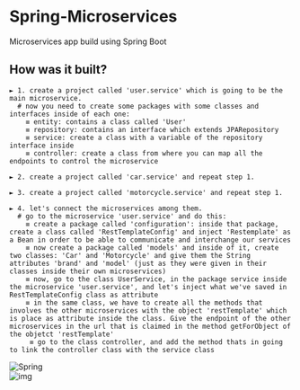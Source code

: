 # Spring-Microservices
Microservices app build using Spring Boot

## How was it built?
    ► 1. create a project called 'user.service' which is going to be the main microservice.
      # now you need to create some packages with some classes and interfaces inside of each one:
        ≡ entity: contains a class called 'User'
        ≡ repository: contains an interface which extends JPARepository
        ≡ service: create a class with a variable of the repository interface inside
        ≡ controller: create a class from where you can map all the endpoints to control the microservice
        
    ► 2. create a project called 'car.service' and repeat step 1.
    
    ► 3. create a project called 'motorcycle.service' and repeat step 1.
    
    ► 4. let's connect the microservices among them.
      # go to the microservice 'user.service' and do this:
        ≡ create a package called 'configuration': inside that package, create a class called 'RestTemplateConfig' and inject 'Restemplate' as a Bean in order to be able to communicate and interchange our services
        ≡ now create a package called 'models' and inside of it, create two classes: 'Car' and 'Motorcycle' and give them the String attributes 'brand' and 'model' (just as they were given in their classes inside their own microservices)
        ≡ now, go to the class UserService, in the package service inside the microservice 'user.service', and let's inject what we've saved in RestTemplateConfig class as attribute
        ≡ in the same class, we have to create all the methods that involves the other microservices with the object 'restTemplate' which is place as attribute inside the class. Give the endpoint of the other microservices in the url that is claimed in the method getForObject of the objetct 'restTemplate' 
         ≡ go to the class controller, and add the method thats in going to link the controller class with the service class

![Spring](https://img.shields.io/badge/spring-%236DB33F.svg?style=flat&logo=spring&logoColor=white)
<br>
![img](https://img.shields.io/badge/version-0.4-blue)
